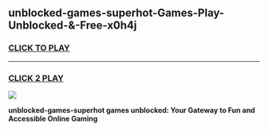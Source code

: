 
## unblocked-games-superhot-Games-Play-Unblocked-&-Free-x0h4j
<h3>
<a href="https://premium76.site?title=unblocked-games-superhot&ref=24A">CLICK TO PLAY</a></h3>
<hr>

<h3>
<a href="https://premium76.site?title=unblocked-games-superhot&ref=24A">CLICK 2 PLAY</a>
  
</h3>

<a href="https://premium76.site?title=unblocked-games-superhot&ref=24A"><img src="https://clearcache.store/games.png"></a>


**unblocked-games-superhot games unblocked: Your Gateway to Fun and Accessible Online Gaming**
